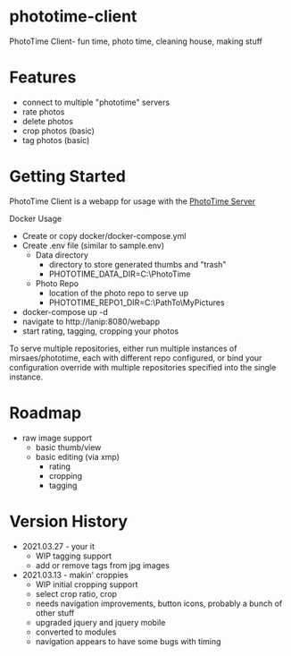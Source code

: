 # phototime-client
PhotoTime Client- fun time, photo time, cleaning house, making stuff

# Features
* connect to multiple "phototime" servers
* rate photos
* delete photos
* crop photos (basic)
* tag photos (basic)

# Getting Started
PhotoTime Client is a webapp for usage with the [PhotoTime Server](https://github.com/mirsaes/phototime-server)

Docker Usage
* Create or copy docker/docker-compose.yml
* Create .env file (similar to sample.env)
  * Data directory
    * directory to store generated thumbs and "trash"
    * PHOTOTIME_DATA_DIR=C:\\PhotoTime
  * Photo Repo
    * location of the photo repo to serve up
    * PHOTOTIME_REPO1_DIR=C:\\PathTo\\MyPictures
* docker-compose up -d
* navigate to http://lanip:8080/webapp
* start rating, tagging, cropping your photos

To serve multiple repositories, either run multiple instances of mirsaes/phototime, each with different repo configured, or bind your configuration override with multiple repositories specified into the single instance.

# Roadmap
* raw image support
  * basic thumb/view
  * basic editing (via xmp)
    * rating
    * cropping
    * tagging

# Version History
* 2021.03.27 - your it
  * WIP tagging support
  * add or remove tags from jpg images
* 2021.03.13 - makin' croppies
  * WIP initial cropping support
  * select crop ratio, crop
  * needs navigation improvements, button icons, probably a bunch of other stuff
  * upgraded jquery and jquery mobile
  * converted to modules
  * navigation appears to have some bugs with timing
